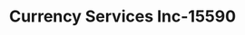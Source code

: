 ---
f_zip-code: 31406
f_state-code: GA
title: Currency Services Inc-15590
f_phone: 912-351-9555
f_city-only: Savannah
f_address: 314 Mall Boulevard Suite B Savannah
f_location-unique-id: '15590'
slug: currency-services-inc-15590
updated-on: '2024-05-30T13:46:58.046Z'
created-on: '2024-05-30T13:36:59.803Z'
published-on: '2024-05-30T13:54:32.469Z'
f_city-state: cms/city/savannah-ga.md
f_company: cms/company/currency-services-inc.md
f_state: cms/state/georgia.md
layout: '[payday-loan].html'
tags: payday-loan
---